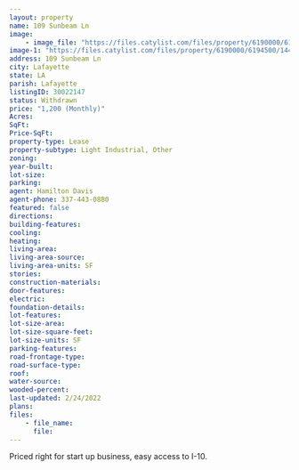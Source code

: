 ```yaml
---
layout: property
name: 109 Sunbeam Ln
image:
    - image_file: "https://files.catylist.com/files/property/6190000/6194500/14493218_100_0905.JPG"
image-1: "https://files.catylist.com/files/property/6190000/6194500/14493219_100_0906.JPG"
address: 109 Sunbeam Ln
city: Lafayette
state: LA
parish: Lafayette
listingID: 30022147
status: Withdrawn
price: "1,200 (Monthly)"
Acres:
SqFt:
Price-SqFt:
property-type: Lease
property-subtype: Light Industrial, Other
zoning:
year-built:
lot-size:
parking:
agent: Hamilton Davis
agent-phone: 337-443-0880
featured: false
directions:
building-features:
cooling:
heating:
living-area:
living-area-source:
living-area-units: SF
stories:
construction-materials:
door-features:
electric:
foundation-details:
lot-features:
lot-size-area:
lot-size-square-feet:
lot-size-units: SF
parking-features:
road-frontage-type:
road-surface-type:
roof:
water-source:
wooded-percent:
last-updated: 2/24/2022
plans:
files:
    - file_name:
      file:
---
```

Priced right for start up business, easy access to I-10.
